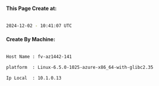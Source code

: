 
   
#### This Page Create at:

```bash

2024-12-02 - 10:41:07 UTC

```

#### Create By Machine:

```bash

Host Name : fv-az1442-141

platform  : Linux-6.5.0-1025-azure-x86_64-with-glibc2.35

Ip Local  : 10.1.0.13

```

